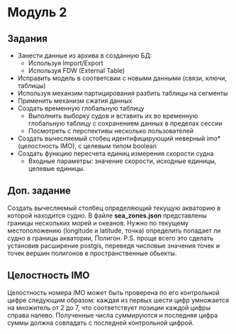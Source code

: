 ﻿ # Модуль 2

## Задания
- Занести данные из архива в созданную БД:
    - Используя Import/Export
    - Используя FDW (External Table)
- Исправить модель в соответсвии с новыми данными (связи, ключи, таблицы)
- Используя механзим партицирования разбить таблицы на сегменты
- Применить механизм сжатия данных
- Создать временную глобальную таблицу
    - Выполнить выборку судов и вставить их во временную глобальную таблицу с сохранением данных в пределах сессии
    - Посмотреть с перспективы несколько пользователей
- Создать вычесляемый cтобец идентифицирующий неверный imo* (целостность IMO), с целевым типом boolean
- Создать функцию пересчета единиц измерения скорости судна
    - Входные параметры: значение скорости, исходные единицы, целевые единицы.
## Доп. задание
Создать вычесляемый столбец определяющий текущую акваторию в которой находится судно.
В файле **sea_zones.json** представлены границы нескольких морей и океанов. Нужно по текущему местоположению (longitude и latitude, точка) определить попадает ли судно в границы акватории, Полигон. P.S. проще всего это сделать установив расширение postgis, переведя числовые значения точек и точек вершин полигонов в пространственные обьекты.

## Целостность IMO
Целостность номера IMO может быть проверена по его контрольной цифре следующим образом: каждая из первых шести цифр умножается на множитель от 2 до 7, что соответствует позиции каждой цифры справа налево. Полученные числа суммируются и последняя цифра суммы должна совпадать с последней контрольной цифрой.




